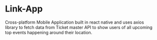 # Link-App
Cross-platform Mobile Application built in react native and uses axios library to fetch data from Ticket master API to show users of all upcoming top events happening around their location.
